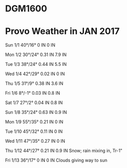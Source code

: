 # DGM1600
# Provo Weather in JAN 2017
Sun 1/1	40°/16°	0 IN	0 IN	

Mon 1/2	30°/24°	0.31 IN	7.9 IN	

Tue 1/3	38°/24°	0.44 IN	5.5 IN	

Wed 1/4	42°/29°	0.02 IN	0 IN	

Thu 1/5	31°/9°	0.38 IN	3.6 IN	

Fri 1/6	8°/-1°	0.03 IN	0.8 IN	

Sat 1/7	27°/2°	0.04 IN	0.8 IN	

Sun 1/8	35°/24°	0.63 IN	0.9 IN	

Mon 1/9	55°/35°	0.21 IN	0 IN	

Tue 1/10	45°/32°	0.11 IN	0 IN	

Wed 1/11	47°/35°	0.27 IN	0 IN	

Thu 1/12	44°/27°	0.21 IN	0.9 IN	Snow; rain mixing in, Tr-1"

Fri 1/13	36°/17°	0 IN	0 IN	Clouds giving way to sun
